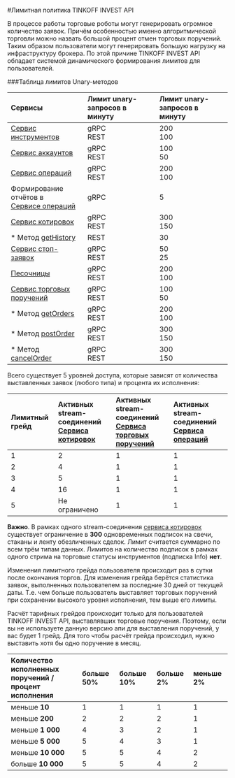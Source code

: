 #Лимитная политика TINKOFF INVEST API

В процессе работы торговые роботы могут генерировать огромное количество заявок. Причём особенностью именно 
алгоритмической торговли можно назвать большой процент отмен торговых поручений. Таким образом пользователи 
могут генерировать большую нагрузку на инфраструктуру брокера. По этой причине TINKOFF INVEST API 
обладает системой динамического формирования лимитов для пользователей. 

###Таблица лимитов Unary-методов

| Сервисы                                                                    | Лимит unary-запросов в минуту | Лимит unary-запросов в минуту |
|:---------------------------------------------------------------------------|:------------------------------|:------------------------------|
| [Сервис инструментов](/investAPI/head-instruments/)                        | gRPC<br/>REST                 | 200      <br/>100             |
| [Сервис аккаунтов](/investAPI/head-users/)                                 | gRPC<br/>REST                 | 100<br/>50                    |
| [Сервис операций](/investAPI/head-operations/)                             | gRPC<br/>REST                 | 200<br/>100                   |
| Формирование отчётов в</br>[Сервисе операций](/investAPI/head-operations/) | gRPC                          | 5                             |
| [Сервис котировок](/investAPI/head-marketdata/)                            | gRPC<br/>REST                 | 300        <br/>150           |
| * Метод [getHistory](/investAPI/get_history)                               | REST                          | 30                            |
| [Сервис стоп-заявок](/investAPI/head-stoporders/)                          | gRPC<br/>REST                 | 50<br/>25                     |
| [Песочницы](/investAPI/head-sandbox/)                                      | gRPC<br/>REST                 | 200        <br/>100           |
| [Сервис торговых поручений](/investAPI/head-orders/)                       | gRPC<br/>REST                 | 100<br/>50                    |
 | * Метод [getOrders](/investAPI/orders#getorders)                           | gRPC<br/>REST                 | 200<br/>100                   |
 | * Метод [postOrder](/investAPI/orders#postorder)                           | gRPC<br/>REST                 | 300<br/>150                   |
| * Метод [cancelOrder](/investAPI/orders#cancelorder)                       | gRPC<br/>REST                 | 300<br/>150                   |


Всего существует 5 уровней доступа, которые зависят от количества выставленных заявок (любого типа) и
процента их исполнения:

| Лимитный грейд   | Активных stream-соединений</br>[Сервиса котировок](/investAPI/head-marketdata/) | Активных stream-соединений</br>[Сервиса торговых поручений](/investAPI/head-orders/) | Активных stream-соединений</br>[Сервиса операций](/investAPI/head-operations/) |
| :-------------   |:--------------------------------------------------------------------------------| :-------------- |:-------------------------------------------------------------------------------|
| 1                | 2                                                                               | 1               | 1                                                                              |
| 2                | 4                                                                               | 1               | 1                                                                              |
| 3                | 5                                                                               | 1               | 1                                                                              |
| 4                | 16                                                                              | 1               | 1                                                                              |
| 5                | Не ограничено                                                                   | 1               | 1                                                                              |

**Важно**. В рамках одного stream-соединения [сервиса котировок](/investAPI/head-marketdata/) существует 
ограничение в **300** одновременных подписок на свечи, стаканы и ленту обезличенных сделок. Лимит считается
суммарно по всем трём типам данных. Лимитов на количество подписок в рамках одного стрима на торговые
статусы инструментов (подписка Info) **нет**. 

Изменения лимитного грейда пользователя происходит раз в сутки после окончания торгов. Для изменения
грейда берётся статистика заявок, выполненных пользователем за последние 30 дней от текущей даты. 
Т.е. чем больше пользователь выставляет торговых поручений при сохранении высокого уровня исполнения, 
тем выше его лимиты.

Расчёт тарифных грейдов происходит только для пользователей TINKOFF INVEST API,
выставлявших торговые поручения. Поэтому, если вы не используете данную
версию апи для выставления поручений, у вас будет 1 грейд. 
Для того чтобы расчёт грейда происходил, нужно выставить хотя бы одно поручение
в месяц.

| Количество исполненных поручений / </br> процент исполнения | больше 50% | больше 10% | больше 2% | меньше 2% |
| :-------------------- | :--------- | :--------- | :--------- | :--------- |
| меньше **10**         | 1          | 1          | 1          | 1          | 
| меньше **200**        | 2          | 2          | 2          | 1          | 
| меньше **1 000**      | 4          | 3          | 2          | 1          | 
| меньше **5 000**      | 5          | 4          | 3          | 1          | 
| меньше **10 000**     | 5          | 5          | 4          | 2          | 
| больше **10 000**     | 5          | 5          | 4          | 2          | 
